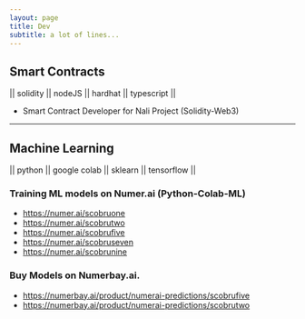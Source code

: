 ```yaml
---
layout: page
title: Dev 
subtitle: a lot of lines...
---
```


## Smart Contracts
|| solidity || nodeJS || hardhat || typescript ||

- Smart Contract Developer for Nali Project (Solidity-Web3)

---

## Machine Learning
|| python || google colab || sklearn || tensorflow ||

### Training ML models on Numer.ai (Python-Colab-ML)

- https://numer.ai/scobruone
- https://numer.ai/scobrutwo
- https://numer.ai/scobrufive
- https://numer.ai/scobruseven
- https://numer.ai/scobrunine

### Buy Models on Numerbay.ai.

- https://numerbay.ai/product/numerai-predictions/scobrufive
- https://numerbay.ai/product/numerai-predictions/scobrutwo
